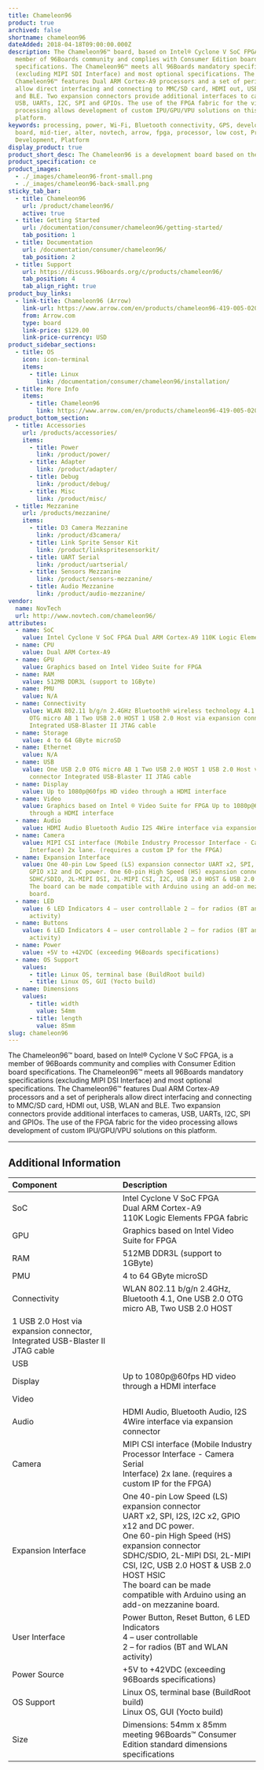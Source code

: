 ```yaml
---
title: Chameleon96
product: true
archived: false
shortname: chameleon96
dateAdded: 2018-04-18T09:00:00.000Z
description: The Chameleon96™ board, based on Intel® Cyclone V SoC FPGA, is a
  member of 96Boards community and complies with Consumer Edition board
  specifications. The Chameleon96™ meets all 96Boards mandatory specifications
  (excluding MIPI SDI Interface) and most optional specifications. The
  Chameleon96™ features Dual ARM Cortex-A9 processors and a set of peripherals
  allow direct interfacing and connecting to MMC/SD card, HDMI out, USB, WLAN
  and BLE. Two expansion connectors provide additional interfaces to cameras,
  USB, UARTs, I2C, SPI and GPIOs. The use of the FPGA fabric for the video
  processing allows development of custom IPU/GPU/VPU solutions on this
  platform.
keywords: processing, power, Wi-Fi, Bluetooth connectivity, GPS, development,
  board, mid-tier, alter, novtech, arrow, fpga, processor, low cost, Product,
  Development, Platform
display_product: true
product_short_desc: The Chameleon96 is a development board based on the Intel Cyclone V SoC FPGA
product_specification: ce
product_images:
  - ./_images/chameleon96-front-small.png
  - ./_images/chameleon96-back-small.png
sticky_tab_bar:
  - title: Chameleon96
    url: /product/chameleon96/
    active: true
  - title: Getting Started
    url: /documentation/consumer/chameleon96/getting-started/
    tab_position: 1
  - title: Documentation
    url: /documentation/consumer/chameleon96/
    tab_position: 2
  - title: Support
    url: https://discuss.96boards.org/c/products/chameleon96/
    tab_position: 4
    tab_align_right: true
product_buy_links:
  - link-title: Chameleon96 (Arrow)
    link-url: https://www.arrow.com/en/products/chameleon96-419-005-0201-kit/novtech-inc
    from: Arrow.com
    type: board
    link-price: $129.00
    link-price-currency: USD
product_sidebar_sections:
  - title: OS
    icon: icon-terminal
    items:
      - title: Linux
        link: /documentation/consumer/chameleon96/installation/
  - title: More Info
    items:
      - title: Chameleon96
        link: https://www.arrow.com/en/products/chameleon96-419-005-0201-kit/novtech-inc
product_bottom_section:
  - title: Accessories
    url: /products/accessories/
    items:
      - title: Power
        link: /product/power/
      - title: Adapter
        link: /product/adapter/
      - title: Debug
        link: /product/debug/
      - title: Misc
        link: /product/misc/
  - title: Mezzanine
    url: /products/mezzanine/
    items:
      - title: D3 Camera Mezzanine
        link: /product/d3camera/
      - title: Link Sprite Sensor Kit
        link: /product/linkspritesensorkit/
      - title: UART Serial
        link: /product/uartserial/
      - title: Sensors Mezzanine
        link: /product/sensors-mezzanine/
      - title: Audio Mezzanine
        link: /product/audio-mezzanine/
vendor:
  name: NovTech
  url: http://www.novtech.com/chameleon96/
attributes:
  - name: SoC
    value: Intel Cyclone V SoC FPGA Dual ARM Cortex-A9 110K Logic Elements FPGA fabric
  - name: CPU
    value: Dual ARM Cortex-A9
  - name: GPU
    value: Graphics based on Intel Video Suite for FPGA
  - name: RAM
    value: 512MB DDR3L (support to 1GByte)
  - name: PMU
    value: N/A
  - name: Connectivity
    value: WLAN 802.11 b/g/n 2.4GHz Bluetooth® wireless technology 4.1 One USB 2.0
      OTG micro AB 1 Two USB 2.0 HOST 1 USB 2.0 Host via expansion connector
      Integrated USB-Blaster II JTAG cable
  - name: Storage
    value: 4 to 64 GByte microSD
  - name: Ethernet
    value: N/A
  - name: USB
    value: One USB 2.0 OTG micro AB 1 Two USB 2.0 HOST 1 USB 2.0 Host via expansion
      connector Integrated USB-Blaster II JTAG cable
  - name: Display
    value: Up to 1080p@60fps HD video through a HDMI interface
  - name: Video
    value: Graphics based on Intel ® Video Suite for FPGA Up to 1080p@60fps HD video
      through a HDMI interface
  - name: Audio
    value: HDMI Audio Bluetooth Audio I2S 4Wire interface via expansion connector
  - name: Camera
    value: MIPI CSI interface (Mobile Industry Processor Interface - Camera Serial
      Interface) 2x lane. (requires a custom IP for the FPGA)
  - name: Expansion Interface
    value: One 40-pin Low Speed (LS) expansion connector UART x2, SPI, I2S, I2C x2,
      GPIO x12 and DC power. One 60-pin High Speed (HS) expansion connector
      SDHC/SDIO, 2L-MIPI DSI, 2L-MIPI CSI, I2C, USB 2.0 HOST & USB 2.0 HOST HSIC
      The board can be made compatible with Arduino using an add-on mezzanine
      board.
  - name: LED
    value: 6 LED Indicators 4 – user controllable 2 – for radios (BT and WLAN
      activity)
  - name: Buttons
    value: 6 LED Indicators 4 – user controllable 2 – for radios (BT and WLAN
      activity)
  - name: Power
    value: +5V to +42VDC (exceeding 96Boards specifications)
  - name: OS Support
    values:
      - title: Linux OS, terminal base (BuildRoot build)
      - title: Linux OS, GUI (Yocto build)
  - name: Dimensions
    values:
      - title: width
        value: 54mm
      - title: length
        value: 85mm
slug: chameleon96
---
```

The Chameleon96™ board, based on Intel® Cyclone V SoC FPGA, is a member of 96Boards community and complies with Consumer Edition board specifications. The Chameleon96™ meets all 96Boards mandatory specifications (excluding MIPI DSI Interface) and most optional specifications. The Chameleon96™ features Dual ARM Cortex-A9 processors and a set of peripherals allow direct interfacing and connecting to MMC/SD card, HDMI out, USB, WLAN and BLE. Two expansion connectors provide additional interfaces to cameras, USB, UARTs, I2C, SPI and GPIOs. The use of the FPGA fabric for the video processing allows development of custom IPU/GPU/VPU solutions on this platform.

***

## Additional Information


|   Component          |   Description                                                                                    |
|:---------------------|:-------------------------------------------------------------------------------------------------|
|  SoC                 | Intel Cyclone V SoC FPGA<br>Dual ARM Cortex-A9<br>110K Logic Elements FPGA fabric                |
|  GPU                 | Graphics based on Intel Video Suite for FPGA                                                     |
|  RAM                 | 512MB DDR3L (support to 1GByte)                                                                  |
|  PMU                 | 4 to 64 GByte microSD                                                                            |
|  Connectivity        | WLAN 802.11 b/g/n 2.4GHz, Bluetooth 4.1, One USB 2.0 OTG micro AB, Two USB 2.0 HOST
1 USB 2.0 Host via expansion connector, Integrated USB-Blaster II JTAG cable                                              |
|  USB                 |                                                                                                  |
|  Display             | Up to 1080p@60fps HD video through a HDMI interface                                              |
|  Video               |                                                                                                  |
|  Audio               | HDMI Audio, Bluetooth Audio, I2S 4Wire interface via expansion connector                         |
|  Camera              | MIPI CSI interface (Mobile Industry<br>Processor Interface - Camera Serial<br>Interface) 2x lane. (requires a custom IP for the FPGA) |
|  Expansion Interface | One 40-pin Low Speed (LS) expansion connector<br>UART x2, SPI, I2S, I2C x2, GPIO x12 and DC power.<br>One 60-pin High Speed (HS) expansion connector<br>SDHC/SDIO, 2L-MIPI DSI, 2L-MIPI CSI, I2C, USB 2.0 HOST & USB 2.0 HOST HSIC<br>The board can be made compatible with Arduino using an add-on mezzanine board.                                                                                                 |
|  User Interface      | Power Button, Reset Button, 6 LED Indicators<br>4 – user controllable<br>2 – for radios (BT and WLAN activity) |
|  Power Source        | +5V to +42VDC (exceeding 96Boards specifications)                                                |
|  OS Support          | Linux OS, terminal base (BuildRoot build)<br>Linux OS, GUI (Yocto build)                         |
|  Size                | Dimensions: 54mm x 85mm meeting 96Boards™ Consumer Edition standard dimensions specifications    |




